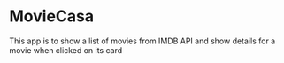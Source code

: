 # MovieCasa
This app is to show a list of movies from IMDB API and show details for a  movie when clicked on its card
